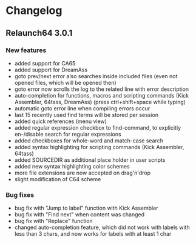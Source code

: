 Changelog
================

Relaunch64 3.0.1
----------------

### New features
* added support for CA65
* added support for DreamAss
* goto prev/next error also searches inside included files (even not opened files, which will be opened then)
* goto error now scrolls the log to the related line with error description
* auto-completion for functions, macros and scripting commands (Kick Assembler, 64tass, DreamAss) (press ctrl+shift+space while typing)
* automatic goto error line when compiling errors occur
* last 15 recently used find terms will be stored per session
* added quick references (menu view)
* added regular expression checkbox to find-command, to explicitly en-/disable search for regular expressions
* added checkboxes for whole-word and match-case search
* added syntax highlighting for scripting commands (Kick Assembler, 64tass)
* added SOURCEDIR as additional place holder in user scripts
* added new syntax highlighting color schemes
* more file extensions are now accepted on drag'n'drop
* slight modification of C64 scheme

### Bug fixes
* bug fix with "Jump to label" function with Kick Assembler
* bug fix with "Find next" when content was changed
* bug fix with "Replace" function
* changed auto-completion feature, which did not work with labels with less than 3 chars, and now works for labels with at least 1 char
